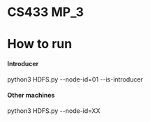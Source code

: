 # CS433 MP_3

# How to run
#### Introducer
python3 HDFS.py --node-id=01 --is-introducer 
#### Other machines
python3 HDFS.py --node-id=XX